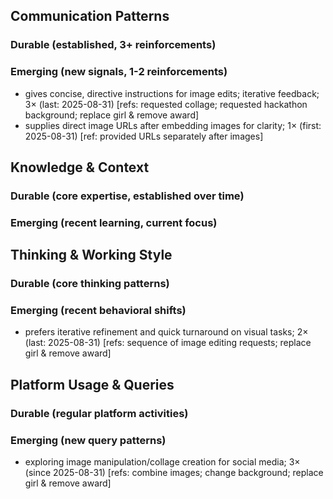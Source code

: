 ## Communication Patterns
### Durable (established, 3+ reinforcements)

### Emerging (new signals, 1-2 reinforcements)
- gives concise, directive instructions for image edits; iterative feedback; 3× (last: 2025-08-31) [refs: requested collage; requested hackathon background; replace girl & remove award]
- supplies direct image URLs after embedding images for clarity; 1× (first: 2025-08-31) [ref: provided URLs separately after images]

## Knowledge & Context
### Durable (core expertise, established over time)

### Emerging (recent learning, current focus)  

## Thinking & Working Style
### Durable (core thinking patterns)

### Emerging (recent behavioral shifts)
- prefers iterative refinement and quick turnaround on visual tasks; 2× (last: 2025-08-31) [refs: sequence of image editing requests; replace girl & remove award]

## Platform Usage & Queries
### Durable (regular platform activities)

### Emerging (new query patterns)
- exploring image manipulation/collage creation for social media; 3× (since 2025-08-31) [refs: combine images; change background; replace girl & remove award]